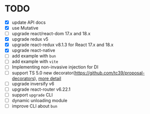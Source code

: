 # TODO
- [x] update API docs
- [x] use Mutative
- [ ] upgrade react/react-dom 17.x and 18.x
- [x] upgrade redux v5
- [x] upgrade react-redux v8.1.3 for React 17.x and 18.x
- [x] upgrade react-native
- [ ] add example with `bun`
- [ ] add example with `vite`
- [ ] Implementing non-invasive injection for DI
- [ ] support TS 5.0 new decorator(https://github.com/tc39/proposal-decorators), [more detail](https://www.typescriptlang.org/docs/handbook/release-notes/typescript-5-0.html#differences-with-experimental-legacy-decorators)
- [ ] upgrade inversify v6
- [ ] upgrade react-router v6.22.1
- [ ] support `upgrade` CLI
- [ ] dynamic unloading module
- [ ] improve CLI about `bun`

